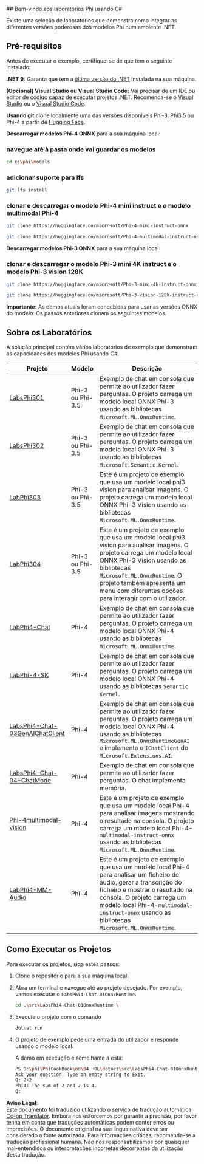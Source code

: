 <!--
CO_OP_TRANSLATOR_METADATA:
{
  "original_hash": "903c509a6d0d1ecce00b849d7f753bdd",
  "translation_date": "2025-07-17T10:35:32+00:00",
  "source_file": "md/04.HOL/dotnet/readme.md",
  "language_code": "pt"
}
-->
﻿## Bem-vindo aos laboratórios Phi usando C#

Existe uma seleção de laboratórios que demonstra como integrar as diferentes versões poderosas dos modelos Phi num ambiente .NET.

## Pré-requisitos

Antes de executar o exemplo, certifique-se de que tem o seguinte instalado:

**.NET 9:** Garanta que tem a [última versão do .NET](https://dotnet.microsoft.com/download/dotnet?WT.mc_id=aiml-137032-kinfeylo) instalada na sua máquina.

**(Opcional) Visual Studio ou Visual Studio Code:** Vai precisar de um IDE ou editor de código capaz de executar projetos .NET. Recomenda-se o [Visual Studio](https://visualstudio.microsoft.com?WT.mc_id=aiml-137032-kinfeylo) ou o [Visual Studio Code](https://code.visualstudio.com?WT.mc_id=aiml-137032-kinfeylo).

**Usando git** clone localmente uma das versões disponíveis Phi-3, Phi3.5 ou Phi-4 a partir de [Hugging Face](https://huggingface.co/collections/lokinfey/phi-4-family-679c6f234061a1ab60f5547c).

**Descarregar modelos Phi-4 ONNX** para a sua máquina local:

### navegue até à pasta onde vai guardar os modelos

```bash
cd c:\phi\models
```

### adicionar suporte para lfs

```bash
git lfs install 
```

### clonar e descarregar o modelo Phi-4 mini instruct e o modelo multimodal Phi-4

```bash
git clone https://huggingface.co/microsoft/Phi-4-mini-instruct-onnx

git clone https://huggingface.co/microsoft/Phi-4-multimodal-instruct-onnx
```

**Descarregar modelos Phi-3 ONNX** para a sua máquina local:

### clonar e descarregar o modelo Phi-3 mini 4K instruct e o modelo Phi-3 vision 128K

```bash
git clone https://huggingface.co/microsoft/Phi-3-mini-4k-instruct-onnx

git clone https://huggingface.co/microsoft/Phi-3-vision-128k-instruct-onnx-cpu
```

**Importante:** As demos atuais foram concebidas para usar as versões ONNX do modelo. Os passos anteriores clonam os seguintes modelos.

## Sobre os Laboratórios

A solução principal contém vários laboratórios de exemplo que demonstram as capacidades dos modelos Phi usando C#.

| Projeto | Modelo | Descrição |
| ------------ | -----------| ----------- |
| [LabsPhi301](../../../../../md/04.HOL/dotnet/src/LabsPhi301) | Phi-3 ou Phi-3.5 | Exemplo de chat em consola que permite ao utilizador fazer perguntas. O projeto carrega um modelo local ONNX Phi-3 usando as bibliotecas `Microsoft.ML.OnnxRuntime`. |
| [LabsPhi302](../../../../../md/04.HOL/dotnet/src/LabsPhi302) | Phi-3 ou Phi-3.5 | Exemplo de chat em consola que permite ao utilizador fazer perguntas. O projeto carrega um modelo local ONNX Phi-3 usando as bibliotecas `Microsoft.Semantic.Kernel`. |
| [LabPhi303](../../../../../md/04.HOL/dotnet/src/LabsPhi303) | Phi-3 ou Phi-3.5 | Este é um projeto de exemplo que usa um modelo local phi3 vision para analisar imagens. O projeto carrega um modelo local ONNX Phi-3 Vision usando as bibliotecas `Microsoft.ML.OnnxRuntime`. |
| [LabPhi304](../../../../../md/04.HOL/dotnet/src/LabsPhi304) | Phi-3 ou Phi-3.5 | Este é um projeto de exemplo que usa um modelo local phi3 vision para analisar imagens. O projeto carrega um modelo local ONNX Phi-3 Vision usando as bibliotecas `Microsoft.ML.OnnxRuntime`. O projeto também apresenta um menu com diferentes opções para interagir com o utilizador. | 
| [LabPhi4-Chat](../../../../../md/04.HOL/dotnet/src/LabsPhi4-Chat-01OnnxRuntime) | Phi-4 | Exemplo de chat em consola que permite ao utilizador fazer perguntas. O projeto carrega um modelo local ONNX Phi-4 usando as bibliotecas `Microsoft.ML.OnnxRuntime`. |
| [LabPhi-4-SK](../../../../../md/04.HOL/dotnet/src/LabsPhi4-Chat-02SK) | Phi-4 | Exemplo de chat em consola que permite ao utilizador fazer perguntas. O projeto carrega um modelo local ONNX Phi-4 usando as bibliotecas `Semantic Kernel`. |
| [LabsPhi4-Chat-03GenAIChatClient](../../../../../md/04.HOL/dotnet/src/LabsPhi4-Chat-03GenAIChatClient) | Phi-4 | Exemplo de chat em consola que permite ao utilizador fazer perguntas. O projeto carrega um modelo local ONNX Phi-4 usando as bibliotecas `Microsoft.ML.OnnxRuntimeGenAI` e implementa o `IChatClient` do `Microsoft.Extensions.AI`. |
| [LabsPhi4-Chat-04-ChatMode](../../../../../md/04.HOL/dotnet/src/LabsPhi4-Chat-04-ChatMode) | Phi-4 | Exemplo de chat em consola que permite ao utilizador fazer perguntas. O chat implementa memória. |
| [Phi-4multimodal-vision](../../../../../md/04.HOL/dotnet/src/LabsPhi4-MultiModal-01Images) | Phi-4 | Este é um projeto de exemplo que usa um modelo local Phi-4 para analisar imagens mostrando o resultado na consola. O projeto carrega um modelo local Phi-4-`multimodal-instruct-onnx` usando as bibliotecas `Microsoft.ML.OnnxRuntime`. |
| [LabPhi4-MM-Audio](../../../../../md/04.HOL/dotnet/src/LabsPhi4-MultiModal-02Audio) | Phi-4 | Este é um projeto de exemplo que usa um modelo local Phi-4 para analisar um ficheiro de áudio, gerar a transcrição do ficheiro e mostrar o resultado na consola. O projeto carrega um modelo local Phi-4-`multimodal-instruct-onnx` usando as bibliotecas `Microsoft.ML.OnnxRuntime`. |

## Como Executar os Projetos

Para executar os projetos, siga estes passos:

1. Clone o repositório para a sua máquina local.

1. Abra um terminal e navegue até ao projeto desejado. Por exemplo, vamos executar o `LabsPhi4-Chat-01OnnxRuntime`.

    ```bash
    cd .\src\LabsPhi4-Chat-01OnnxRuntime \
    ```

1. Execute o projeto com o comando

    ```bash
    dotnet run
    ```

1. O projeto de exemplo pede uma entrada do utilizador e responde usando o modelo local.

   A demo em execução é semelhante a esta:

   ```bash
   PS D:\phi\PhiCookBook\md\04.HOL\dotnet\src\LabsPhi4-Chat-01OnnxRuntime> dotnet run
   Ask your question. Type an empty string to Exit.
   Q: 2+2
   Phi4: The sum of 2 and 2 is 4.
   Q:
   ```

**Aviso Legal**:  
Este documento foi traduzido utilizando o serviço de tradução automática [Co-op Translator](https://github.com/Azure/co-op-translator). Embora nos esforcemos por garantir a precisão, por favor tenha em conta que traduções automáticas podem conter erros ou imprecisões. O documento original na sua língua nativa deve ser considerado a fonte autorizada. Para informações críticas, recomenda-se a tradução profissional humana. Não nos responsabilizamos por quaisquer mal-entendidos ou interpretações incorretas decorrentes da utilização desta tradução.